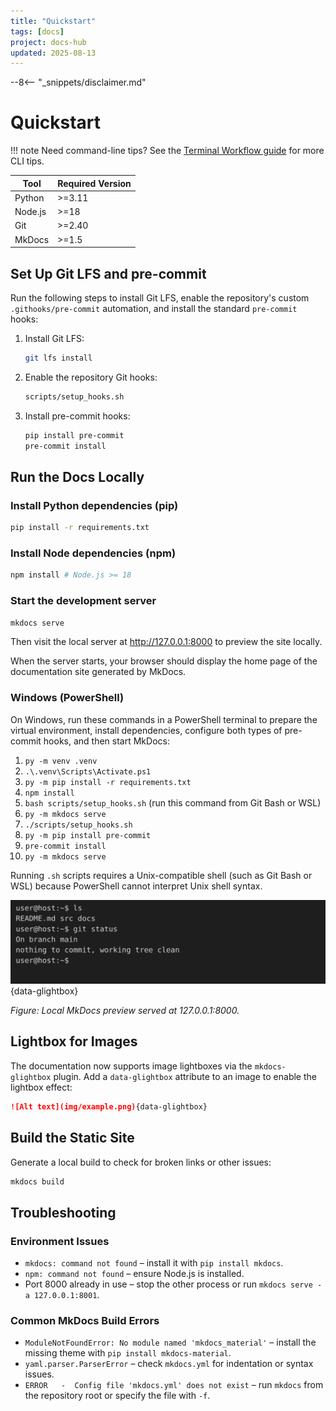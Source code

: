 ```yaml
---
title: "Quickstart"
tags: [docs]
project: docs-hub
updated: 2025-08-13
---
```


--8<-- "_snippets/disclaimer.md"

# Quickstart

!!! note
    Need command-line tips? See the [Terminal Workflow guide](terminal-workflow/index.md) for more CLI tips.

| Tool | Required Version |
| --- | --- |
| Python | >=3.11 |
| Node.js | >=18 |
| Git | >=2.40 |
| MkDocs | >=1.5 |

## Set Up Git LFS and pre-commit
Run the following steps to install Git LFS, enable the repository's custom
`.githooks/pre-commit` automation, and install the standard `pre-commit`
hooks:

1. Install Git LFS:

   ```bash
   git lfs install
   ```

2. Enable the repository Git hooks:

   ```bash
   scripts/setup_hooks.sh
   ```

3. Install pre-commit hooks:

   ```bash
   pip install pre-commit
   pre-commit install
   ```

## Run the Docs Locally

### Install Python dependencies (pip)

```bash
pip install -r requirements.txt
```

### Install Node dependencies (npm)

```bash
npm install # Node.js >= 18
```

### Start the development server

```bash
mkdocs serve
```

Then visit the local server at <http://127.0.0.1:8000> to preview the site
locally.

When the server starts, your browser should display the home page of the
documentation site generated by MkDocs.

### Windows (PowerShell)

On Windows, run these commands in a PowerShell terminal to prepare the virtual
environment, install dependencies, configure both types of pre-commit hooks, and
then start MkDocs:

1. `py -m venv .venv`
2. `.\.venv\Scripts\Activate.ps1`
3. `py -m pip install -r requirements.txt`
4. `npm install`
5. `bash scripts/setup_hooks.sh` (run this command from Git Bash or WSL)
6. `py -m mkdocs serve`
5. `./scripts/setup_hooks.sh`
6. `py -m pip install pre-commit`
7. `pre-commit install`
8. `py -m mkdocs serve`

Running `.sh` scripts requires a Unix-compatible shell (such as Git Bash or WSL) because PowerShell cannot interpret Unix shell syntax.

![Screenshot of a successful MkDocs preview showing the documentation site home page](img/example-session.svg){data-glightbox}

*Figure: Local MkDocs preview served at 127.0.0.1:8000.*

## Lightbox for Images

The documentation now supports image lightboxes via the `mkdocs-glightbox`
plugin. Add a `data-glightbox` attribute to an image to enable the lightbox
effect:

```markdown
![Alt text](img/example.png){data-glightbox}
```

## Build the Static Site

Generate a local build to check for broken links or other issues:

```bash
mkdocs build
```

## Troubleshooting

### Environment Issues

- `mkdocs: command not found` – install it with `pip install mkdocs`.
- `npm: command not found` – ensure Node.js is installed.
- Port 8000 already in use – stop the other process or run `mkdocs serve -a
  127.0.0.1:8001`.

### Common MkDocs Build Errors

- `ModuleNotFoundError: No module named 'mkdocs_material'` – install the
  missing theme with `pip install mkdocs-material`.
- `yaml.parser.ParserError` – check `mkdocs.yml` for indentation or syntax
  issues.
- `ERROR   -  Config file 'mkdocs.yml' does not exist` – run `mkdocs` from the
  repository root or specify the file with `-f`.

